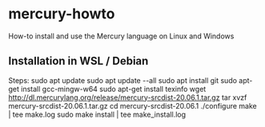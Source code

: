 # mercury-howto
How-to install and use the Mercury language on Linux and Windows

## Installation in WSL / Debian

Steps:
  sudo apt update
  sudo apt update --all
  sudo apt install git
  sudo apt-get install gcc-mingw-w64
  sudo apt-get install texinfo
  wget http://dl.mercurylang.org/release/mercury-srcdist-20.06.1.tar.gz
  tar xvzf mercury-srcdist-20.06.1.tar.gz
  cd mercury-srcdist-20.06.1
  ./configure
  make | tee make.log
  sudo make install | tee make_install.log

